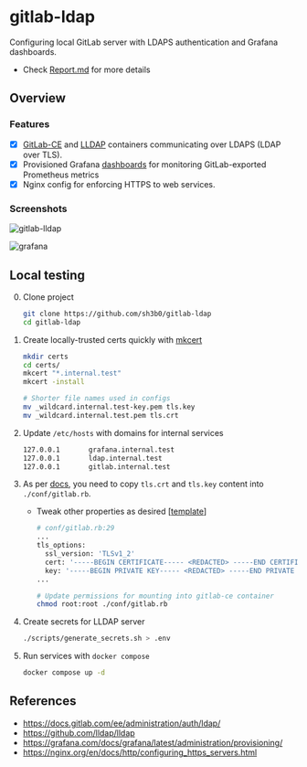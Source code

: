 # gitlab-ldap

Configuring local GitLab server with LDAPS authentication and Grafana dashboards.

- Check [Report.md](./Report.md) for more details

## Overview

### Features

- [x] [GitLab-CE](https://hub.docker.com/r/gitlab/gitlab-ce) and [LLDAP](https://github.com/lldap/lldap) containers communicating over LDAPS (LDAP over TLS).
- [x] Provisioned Grafana [dashboards](https://gitlab.com/gitlab-org/grafana-dashboards/-/tree/master/omnibus?ref_type=heads) for monitoring GitLab-exported Prometheus metrics
- [x] Nginx config for enforcing HTTPS to web services.

### Screenshots

![gitlab-lldap](https://i.imgur.com/z2onzAg.png)

![grafana](https://i.imgur.com/BRDJWHN.png)

## Local testing

0. Clone project

   ```bash
   git clone https://github.com/sh3b0/gitlab-ldap
   cd gitlab-ldap
   ```

1. Create locally-trusted certs quickly with [mkcert](https://github.com/FiloSottile/mkcert)

   ```bash
   mkdir certs
   cd certs/
   mkcert "*.internal.test"
   mkcert -install
   
   # Shorter file names used in configs
   mv _wildcard.internal.test-key.pem tls.key
   mv _wildcard.internal.test.pem tls.crt
   ```

2. Update `/etc/hosts` with domains for internal services

   ```bash
   127.0.0.1       grafana.internal.test
   127.0.0.1       ldap.internal.test
   127.0.0.1       gitlab.internal.test
   ```

3. As per [docs](https://docs.gitlab.com/ee/administration/auth/ldap/#ssl-configuration-settings), you need to copy `tls.crt` and `tls.key` content into `./conf/gitlab.rb`.

   - Tweak other properties as desired [[template](https://gitlab.com/gitlab-org/omnibus-gitlab/blob/master/files/gitlab-config-template/gitlab.rb.template)]

     ```bash
     # conf/gitlab.rb:29
     ...
     tls_options:
       ssl_version: 'TLSv1_2'
       cert: '-----BEGIN CERTIFICATE----- <REDACTED> -----END CERTIFICATE -----'
       key: '-----BEGIN PRIVATE KEY----- <REDACTED> -----END PRIVATE KEY -----'
     ...
     
     # Update permissions for mounting into gitlab-ce container
     chmod root:root ./conf/gitlab.rb
     ```

4. Create secrets for LLDAP server

   ```bash
   ./scripts/generate_secrets.sh > .env
   ```

5. Run services with `docker compose`

   ```bash
   docker compose up -d
   ```

## References

- <https://docs.gitlab.com/ee/administration/auth/ldap/>
- <https://github.com/lldap/lldap>
- <https://grafana.com/docs/grafana/latest/administration/provisioning/>
- <https://nginx.org/en/docs/http/configuring_https_servers.html>
